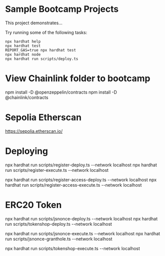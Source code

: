# Sample Bootcamp Projects

This project demonstrates...

Try running some of the following tasks:

```shell
npx hardhat help
npx hardhat test
REPORT_GAS=true npx hardhat test
npx hardhat node
npx hardhat run scripts/deploy.ts
```

# View Chainlink folder to bootcamp

npm install -D @openzeppelin/contracts
npm install -D @chainlink/contracts

# Sepolia Etherscan
https://sepolia.etherscan.io/

# Deploying
npx hardhat run scripts/register-deploy.ts --network localhost
npx hardhat run scripts/register-execute.ts --network localhost

npx hardhat run scripts/register-access-deploy.ts --network localhost
npx hardhat run scripts/register-access-execute.ts --network localhost

# ERC20 Token
npx hardhat run scripts/jsnonce-deploy.ts --network localhost
npx hardhat run scripts/tokenshop-deploy.ts --network localhost

npx hardhat run scripts/jsnonce-execute.ts --network localhost
npx hardhat run scripts/jsnonce-granthole.ts --network localhost

npx hardhat run scripts/tokenshop-execute.ts --network localhost
